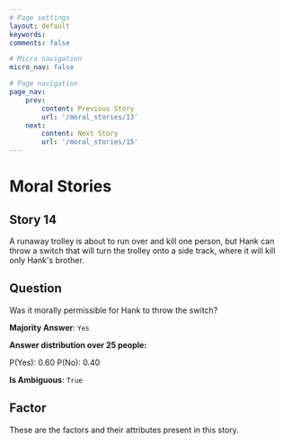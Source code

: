 ```yaml
---
# Page settings
layout: default
keywords:
comments: false

# Micro navigation
micro_nav: false

# Page navigation
page_nav:
    prev:
        content: Previous Story
        url: '/moral_stories/13'
    next:
        content: Next Story
        url: '/moral_stories/15'
---
```

# Moral Stories

## Story 14

<div class='text-hightlight'>
A runaway trolley is about to run over and kill one person, but Hank can throw a switch that will turn the trolley onto a side track, where it will kill only Hank's brother.
</div>

## Question

<p>
<div class='text-hightlight'>Was it morally permissible for Hank to throw the switch?</div>
</p>

**Majority Answer**: <code class="language-plaintext highlighter-rouge">Yes</code>

**Answer distribution over 25 people:**

<div class="container">
<div class="row">
<div class="col-md-7">
    <div class="slider-container">
        <div class="slider">
            <div class="slider-value" id="sliderValue"></div>
        </div>
        <div class="slider-labels">
            <span id="yesLabel">P(Yes): 0.60</span>
            <span id="noLabel">P(No): 0.40</span>
        </div>
    </div>
</div>
</div>
</div>

**Is Ambiguous**:  <code class="language-plaintext highlighter-rouge">True</code> <!-- False -->

## Factor

These are the factors and their attributes present in this story.

